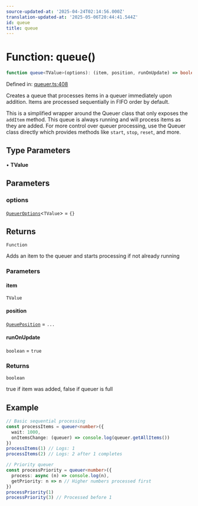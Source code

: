 ```yaml
---
source-updated-at: '2025-04-24T02:14:56.000Z'
translation-updated-at: '2025-05-06T20:44:41.544Z'
id: queue
title: queue
---
```


<!-- DO NOT EDIT: this page is autogenerated from the type comments -->

# Function: queue()

```ts
function queue<TValue>(options): (item, position, runOnUpdate) => boolean
```

Defined in: [queuer.ts:408](https://github.com/TanStack/pacer/blob/main/packages/pacer/src/queuer.ts#L408)

Creates a queue that processes items in a queuer immediately upon addition.
Items are processed sequentially in FIFO order by default.

This is a simplified wrapper around the Queuer class that only exposes the
`addItem` method. This queue is always running and will process items as they are added.
For more control over queuer processing, use the Queuer class
directly which provides methods like `start`, `stop`, `reset`, and more.

## Type Parameters

• **TValue**

## Parameters

### options

[`QueuerOptions`](../interfaces/queueroptions.md)\<`TValue`\> = `{}`

## Returns

`Function`

Adds an item to the queuer and starts processing if not already running

### Parameters

#### item

`TValue`

#### position

[`QueuePosition`](../type-aliases/queueposition.md) = `...`

#### runOnUpdate

`boolean` = `true`

### Returns

`boolean`

true if item was added, false if queuer is full

## Example

```ts
// Basic sequential processing
const processItems = queuer<number>({
  wait: 1000,
  onItemsChange: (queuer) => console.log(queuer.getAllItems())
})
processItems(1) // Logs: 1
processItems(2) // Logs: 2 after 1 completes

// Priority queuer
const processPriority = queuer<number>({
  process: async (n) => console.log(n),
  getPriority: n => n // Higher numbers processed first
})
processPriority(1)
processPriority(3) // Processed before 1
```
